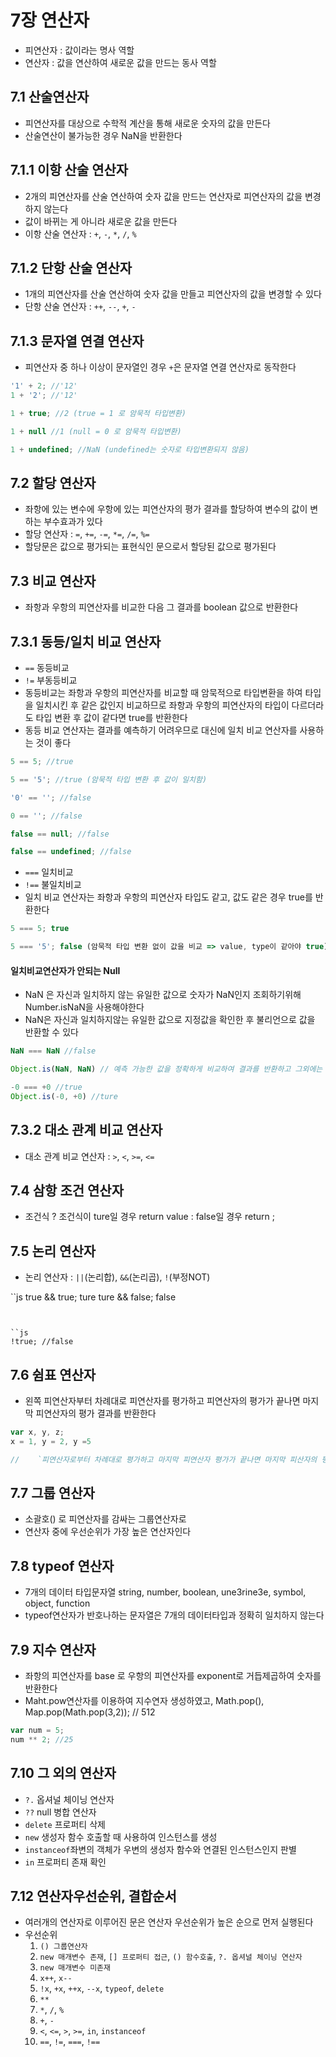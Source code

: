 # 7장 연산자

- 피연산자 : 값이라는 명사 역할
- 연산자 : 값을 연산하여 새로운 값을 만드는 동사 역할

## 7.1 산술연산자

- 피연산자를 대상으로 수학적 계산을 통해 새로운 숫자의 값을 만든다
- 산술연산이 불가능한 경우 NaN을 반환한다

## 7.1.1 이항 산술 연산자

- 2개의 피연산자를 산술 연산하여 숫자 값을 만드는 연산자로 피연산자의 값을 변경하지 않는다
- 값이 바뀌는 게 아니라 새로운 값을 만든다
- 이항 산술 연산자 : `+`, `-`, `*`, `/`, `%`

## 7.1.2 단항 산술 연산자

- 1개의 피연산자를 산술 연산하여 숫자 값을 만들고 피연산자의 값을 변경할 수 있다
- 단항 산술 연산자 : `++`, `--`, `+`, `-`

## 7.1.3 문자열 연결 연산자

- 피연산자 중 하나 이상이 문자열인 경우 `+`은 문자열 연결 연산자로 동작한다
```js
'1' + 2; //'12'
1 + '2'; //'12'
```

```js
1 + true; //2 (true = 1 로 암묵적 타입변환)
```

```js
1 + null //1 (null = 0 로 암묵적 타입변환)
```

```js
1 + undefined; //NaN (undefined는 숫자로 타입변환되지 않음)
```

## 7.2 할당 연산자

- 좌항에 있는 변수에 우항에 있는 피연산자의 평가 결과를 할당하여 변수의 값이 변하는 부수효과가 있다
- 할당 연산자 : `=`, `+=`, `-=`, `*=`, `/=`, `%=`
- 할당문은 값으로 평가되는 표현식인 문으로서 할당된 값으로 평가된다

## 7.3 비교 연산자

- 좌항과 우항의 피연산자를 비교한 다음 그 결과를 boolean 값으로 반환한다

## 7.3.1 동등/일치 비교 연산자

- `==` 동등비교
- `!=` 부동등비교
- 동등비교는 좌항과 우항의 피연산자를 비교할 때 암묵적으로 타입변환을 하여 타입을 일치시킨 후 같은 값인지 비교하므로 좌항과 우항의 피연산자의 타입이 다르더라도 타입 변환 후 값이 같다면 true를 반환한다
- 동등 비교 연산자는 결과를 예측하기 어려우므로 대신에 일치 비교 연산자를 사용하는 것이 좋다


```js
5 == 5; //true

5 == '5'; //true (암묵적 타입 변환 후 값이 일치함)

'0' == ''; //false

0 == ''; //false

false == null; //false

false == undefined; //false
```

- `===` 일치비교
- `!==` 불일치비교
- 일치 비교 연산자는 좌항과 우항의 피연산자 타입도 같고, 값도 같은 경우 true를 반환한다

```js
5 === 5; true
```

```js
5 === '5'; false (암묵적 타입 변환 없이 값을 비교 => value, type이 같아야 true)
```

#### 일치비교연산자가 안되는 Null

- NaN 은 자신과 일치하지 않는 유일한 값으로 숫자가 NaN인지 조회하기위해 Number.isNaN을 사용해야한다
- NaN은 자신과 일치하지않는 유일한 값으로 지정값을 확인한 후 불리언으로 값을 반환할 수 있다

```js
NaN === NaN //false
```

```js
Object.is(NaN, NaN) // 예측 가능한 값을 정확하게 비교하여 결과를 반환하고 그외에는 일치비교연산자를 사용해 동작하끔한다
```

```js
-0 === +0 //true
Object.is(-0, +0) //ture
```

## 7.3.2 대소 관계 비교 연산자

- 대소 관계 비교 연산자 : `>`, `<`, `>=`, `<=`


## 7.4 삼항 조건 연산자

- 조건식 ? 조건식이 ture일 경우 return value : false일 경우 return ;

## 7.5 논리 연산자

- 논리 연산자 : `||`(논리합), `&&`(논리곱), `!`(부정NOT)

``js
true && true; ture
ture && false; false
```


``js
!true; //false
```


## 7.6 쉼표 연산자

- 왼쪽 피연산자부터 차례대로 피연산자를 평가하고 피연산자의 평가가 끝나면 마지막 피연산자의 평가 결과를 반환한다
```js
var x, y, z;
x = 1, y = 2, y =5

//    `피연산자로부터 차례대로 평가하고 마지막 피연산자 평가가 끝나면 마지막 피산자의 평가결과를 반환한다
```

## 7.7 그룹 연산자

- 소괄호() 로 피연산자를 감싸는 그룹연산자로
- 연산자 중에 우선순위가 가장 높은 연산자인다


## 7.8 typeof 연산자

- 7개의 데이터 타입문자열 string, number, boolean, une3rine3e, symbol, object, function
- typeof연산자가 반호나하는 문자열은 7개의 데이터타입과 정확히 일치하지 않는다


## 7.9 지수 연산자

- 좌항의 피연산자를 base 로 우항의 피연산자를 exponent로 거듭제곱하여 숫자를 반환한다
- Maht.pow연산자를 이용하여 지수연자 생성하였고, Math.pop(), Map.pop(Math.pop(3,2)); // 512
```js
var num = 5;
num ** 2; //25
```


## 7.10 그 외의 연산자

- `?.` 옵셔널 체이닝 연산자
- `??` null 병합 연산자
- `delete` 프로퍼티 삭제
- `new` 생성자 함수 호출할 때 사용하여 인스턴스를 생성
- `instanceof`좌변의 객체가 우변의 생성자 함수와 연결된 인스턴스인지 판별
- `in` 프로퍼티 존재 확인


## 7.12 연산자우선순위, 결합순서

- 여러개의 연산자로 이루어진 문은 연산자 우선순위가 높은 순으로 먼저 실행된다
- 우선순위
  1. `() 그룹연산자`
  2. `new 매개변수 존재`, `[] 프로퍼티 접근`, `() 함수호출`, `?. 옵셔널 체이닝 연산자`
  3. `new 매개변수 미존재`
  4. `x++`, `x--`
  5. `!x`, `+x`, `++x`, `--x`, `typeof`, `delete`
  6. `**`
  7. `*`, `/`, `%`
  8. `+`, `-`
  9. `<`, `<=`, `>`, `>=`, `in`, `instanceof`
  10. `==`, `!=`, `===`, `!==`